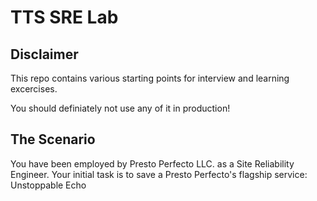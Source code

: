 # TTS SRE Lab

## Disclaimer

This repo contains various starting points for interview and learning excercises.

You should definiately not use any of it in production!

## The Scenario

You have been employed by Presto Perfecto LLC. as a Site Reliability Engineer.
Your initial task is to save a Presto Perfecto's flagship service: Unstoppable Echo

